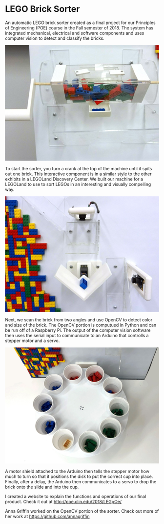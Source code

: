 # LEGO Brick Sorter
An automatic LEGO brick sorter created as a final project for our Principles of Engineering (POE) course in the Fall semester of 2018. The system has integrated mechanical, electrical and software components and uses computer vision to detect and classify the bricks.

![Roller](/photos/roller.jpg)

To start the sorter, you turn a crank at the top of the machine until it spits out one brick. This interactive component is in a similar style to the other exhibits in a LEGOLand Discovery Center. We built our machine for a LEGOLand to use to sort LEGOs in an interesting and visually compelling way.

![Scanner](/photos/scanner.jpg)

Next, we scan the brick from two angles and use OpenCV to detect color and size of the brick. The OpenCV portion is computued in Python and can be run off of a Raspberry Pi. The output of the computer vision software then uses the serial input to communicate to an Arduino that controlls a stepper motor and a servo. 

![Disk](/photos/disk2.jpg)

A motor shield attached to the Arduino then tells the stepper motor how much to turn so that it positions the disk to put the correct cup into place. Finally, after a delay, the Arduino then communicates to a servo to drop the brick onto the slide and into the cup.

I created a website to explain the functions and operations of our final product. Check it out at http://poe.olin.edu/2018/LEGpOe/

Anna Griffin worked on the OpenCV portion of the sorter. Check out more of her work at https://github.com/annagriffin
